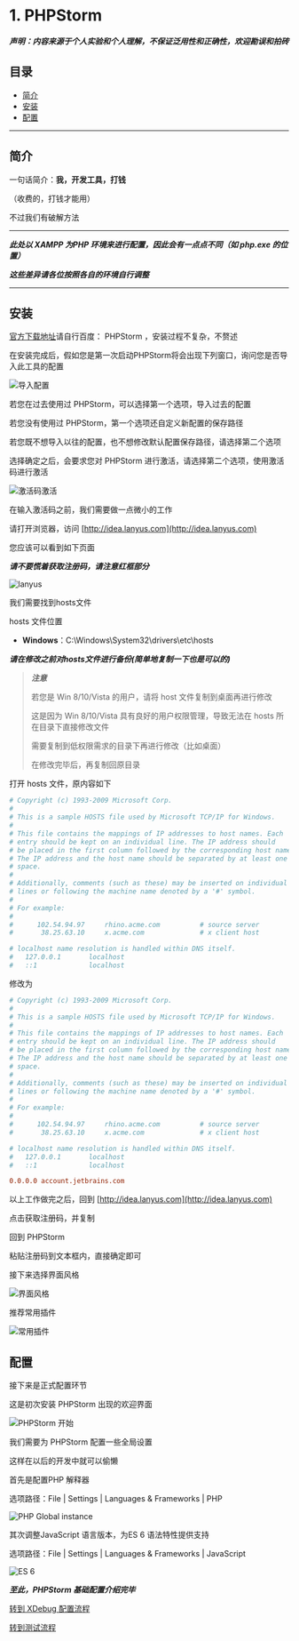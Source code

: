 # 1. PHPStorm

***声明：内容来源于个人实验和个人理解，不保证泛用性和正确性，欢迎勘误和拍砖***

## 目录

- [简介](#short)
- [安装](#install)
- [配置](#config)

-------------------------

<ac id="short"></ac>

## 简介

一句话简介：**我，开发工具，打钱**

（收费的，打钱才能用）

不过我们有破解方法

-------------------------

***此处以 XAMPP 为PHP 环境来进行配置，因此会有一点点不同（如 php.exe 的位置）***

***这些差异请各位按照各自的环境自行调整***

-------------------------

<ac id="install"></ac>

## 安装

[官方下载地址](http://www.jetbrains.com/phpstorm/)请自行百度： PHPStorm ，安装过程不复杂，不赘述

在安装完成后，假如您是第一次启动PHPStorm将会出现下列窗口，询问您是否导入此工具的配置

![导入配置](https://s1.ax1x.com/2018/05/18/Cc9Yt0.png)

若您在过去使用过 PHPStorm，可以选择第一个选项，导入过去的配置

若您没有使用过 PHPStorm，第一个选项还自定义新配置的保存路径

若您既不想导入以往的配置，也不想修改默认配置保存路径，请选择第二个选项

选择确定之后，会要求您对 PHPStorm 进行激活，请选择第二个选项，使用激活码进行激活

![激活码激活](https://s1.ax1x.com/2018/05/18/Cc9a1U.png)

在输入激活码之前，我们需要做一点微小的工作

请打开浏览器，访问 [http://idea.lanyus.com](http://idea.lanyus.com)

您应该可以看到如下页面

***请不要慌着获取注册码，请注意红框部分***

![lanyus](https://s1.ax1x.com/2018/05/18/Cc9TAI.png)

我们需要找到hosts文件

hosts 文件位置

- **Windows**：C:\Windows\System32\drivers\etc\hosts

***请在修改之前对hosts文件进行备份(简单地复制一下也是可以的)***

> ***注意***
>
> 若您是 Win 8/10/Vista 的用户，请将 host 文件复制到桌面再进行修改
>
> 这是因为 Win 8/10/Vista 具有良好的用户权限管理，导致无法在 hosts 所在目录下直接修改文件
>
> 需要复制到低权限需求的目录下再进行修改（比如桌面）
>
> 在修改完毕后，再复制回原目录

打开 hosts 文件，原内容如下

```ini
# Copyright (c) 1993-2009 Microsoft Corp.
#
# This is a sample HOSTS file used by Microsoft TCP/IP for Windows.
#
# This file contains the mappings of IP addresses to host names. Each
# entry should be kept on an individual line. The IP address should
# be placed in the first column followed by the corresponding host name.
# The IP address and the host name should be separated by at least one
# space.
#
# Additionally, comments (such as these) may be inserted on individual
# lines or following the machine name denoted by a '#' symbol.
#
# For example:
#
#      102.54.94.97     rhino.acme.com          # source server
#       38.25.63.10     x.acme.com              # x client host

# localhost name resolution is handled within DNS itself.
#   127.0.0.1       localhost
#   ::1             localhost
```

修改为

```ini
# Copyright (c) 1993-2009 Microsoft Corp.
#
# This is a sample HOSTS file used by Microsoft TCP/IP for Windows.
#
# This file contains the mappings of IP addresses to host names. Each
# entry should be kept on an individual line. The IP address should
# be placed in the first column followed by the corresponding host name.
# The IP address and the host name should be separated by at least one
# space.
#
# Additionally, comments (such as these) may be inserted on individual
# lines or following the machine name denoted by a '#' symbol.
#
# For example:
#
#      102.54.94.97     rhino.acme.com          # source server
#       38.25.63.10     x.acme.com              # x client host

# localhost name resolution is handled within DNS itself.
#   127.0.0.1       localhost
#   ::1             localhost

0.0.0.0 account.jetbrains.com
```

以上工作做完之后，回到 [http://idea.lanyus.com](http://idea.lanyus.com)

点击获取注册码，并复制

回到 PHPStorm

粘贴注册码到文本框内，直接确定即可

接下来选择界面风格

![界面风格](https://s1.ax1x.com/2018/05/18/CcCgVs.png)

推荐常用插件

![常用插件](https://s1.ax1x.com/2018/05/18/CcC42T.png)

<ac id="config"></ac>

## 配置

接下来是正式配置环节

这是初次安装 PHPStorm 出现的欢迎界面

![PHPStorm 开始](https://s1.ax1x.com/2018/05/18/CcCvRK.png)

我们需要为 PHPStorm 配置一些全局设置

这样在以后的开发中就可以偷懒

首先是配置PHP 解释器

选项路径：File | Settings | Languages & Frameworks | PHP

![PHP Global instance](https://ws1.sinaimg.cn/large/e1413d51gy1frfty5cewzg216s0ovu0x.jpg)

其次调整JavaScript 语言版本，为ES 6 语法特性提供支持

选项路径：File | Settings | Languages & Frameworks | JavaScript

![ES 6](https://ws1.sinaimg.cn/large/e1413d51gy1frfv0wehbsg216s0ov4qp.jpg)

***至此，PHPStorm 基础配置介绍完毕***

[转到 XDebug 配置流程](./XDebug.md)

[转到测试流程](./Test.md)

